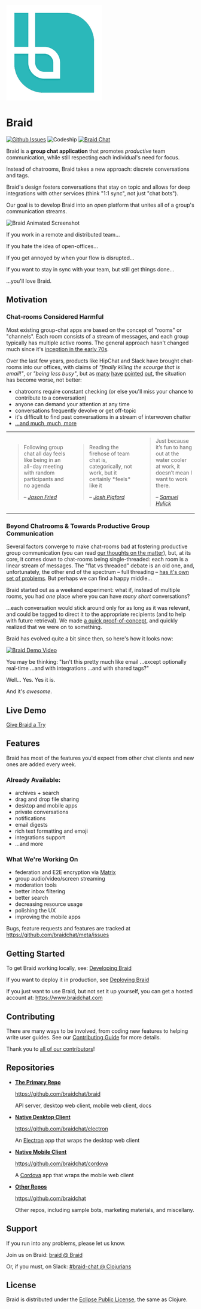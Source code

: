 [![Braid](./docs/braid-icon-256.png)](https://www.github.com/braidchat/braid)

# Braid

[![Github Issues](https://img.shields.io/github/issues/braidchat/meta.svg)](https://www.github.com/braidchat/meta/issues)
![Codeship](https://img.shields.io/codeship/6f05b0f0-9e72-0133-e93b-76efcd0f79bd.svg)
[![Braid Chat](https://img.shields.io/badge/braid-join_chat-green.svg)](https://braid.chat/group/braid)


Braid is a **group chat application** that promotes *productive* team communication, while still respecting each individual's need for focus.

Instead of chatrooms, Braid takes a new approach: discrete conversations and tags.

Braid's design fosters conversations that stay on topic and allows for deep integrations with other services (think "1:1 sync", not just "chat bots").

Our goal is to develop Braid into an *open* platform that unites all of a group's communication streams.


![Braid Animated Screenshot](http://www.braidchat.org/images/braid-screenshot-archer.png)


If you work in a remote and distributed team...

If you hate the idea of open-offices...

If you get annoyed by when your flow is disrupted...

If you want to stay in sync with your team, but still get things done...

...you'll love Braid.


## Motivation

### Chat-rooms Considered Harmful

Most existing group-chat apps are based on the concept of "rooms" or "channels". Each room consists of a stream of messages, and each group typically has multiple active rooms. The general approach hasn't changed much since it's [inception in the early 70s](https://en.wikipedia.org/wiki/Chat_room).

Over the last few years, products like HipChat and Slack have brought chat-rooms into our offices, with claims of *"finally killing the scourge that is email!"*, or *"being less busy"*, but as [many](https://m.signalvnoise.com/is-group-chat-making-you-sweat-744659addf7d#.r6gxj6zae) [have](http://www.vocativ.com/320111/slack-backlash/) [pointed](https://medium.com/better-people/slack-i-m-breaking-up-with-you-54600ace03ea#.d72qcvqqg) [out](http://motherboard.vice.com/read/were-taking-a-break-from-slack-heres-why), the situation has become worse, not better:

  - chatrooms require constant checking (or else you'll miss your chance to contribute to a conversation)
  - anyone can demand your attention at any time
  - conversations frequently devolve or get off-topic
  - it's difficult to find past conversations in a stream of interwoven chatter
  - [...and much, much, more](./docs/the-problem-of-chat-rooms.md)

<table>
  <tr>
    <td>
      <blockquote>
        <p>
          Following group chat all day feels like being in an all-day meeting with random participants and no agenda
        </p>
        <footer>
          –
          <cite>
            <a href="https://m.signalvnoise.com/is-group-chat-making-you-sweat-744659addf7d#.r6gxj6zae">
              Jason Fried
            </a>
          </cite>
        </footer>
      </blockquote>
    </td>
    <td>
      <blockquote>
        <p>
          Reading the firehose of team chat is, categorically, not work, but it certainly *feels* like it
        </p>
        <footer>
          –
          <cite>
            <a href="https://twitter.com/Shpigford/status/702871877442793472?ref_src=twsrc%5Etfw">
              Josh Pigford
            </a>
          </cite>
        </footer>
      </blockquote>
    </td>
    <td>
      <blockquote>
        <p>
          Just because it’s fun to hang out at the water cooler at work, it doesn’t mean I want to work there.
        </p>
        <footer>
          –
          <cite>
            <a href="https://medium.com/better-people/slack-i-m-breaking-up-with-you-54600ace03ea#.iu832xu1g">
              Samuel Hulick
            </a>
          </cite>
        </footer>
      </blockquote>
   </td>
  </tr>
</table>



### Beyond Chatrooms & Towards Productive Group Communication

Several factors converge to make chat-rooms bad at fostering productive group communication (you can read [our thoughts on the matter](./docs/the-problem-of-chat-rooms.md)), but, at its core, it comes down to chat-rooms being single-threaded: each room is a linear stream of messages. The "flat vs threaded" debate is an old one, and, unfortunately, the other end of the spectrum – full threading – [has it's own set of problems](https://blog.codinghorror.com/web-discussions-flat-by-design/). But perhaps we can find a happy middle...

Braid started out as a weekend experiment: what if, instead of multiple rooms, you had *one* place where you can have *many* *short* conversations?

...each conversation would stick around only for as long as it was relevant, and could be tagged to direct it to the appropriate recipients (and to help with future retrieval). We made [a quick proof-of-concept](https://www.youtube.com/watch?v=pa2bUsChFqM), and quickly realized that we were on to something.

Braid has evolved quite a bit since then, so here's how it looks now:

[![Braid Demo Video](http://img.youtube.com/vi/pa2bUsChFqM/0.jpg)](https://www.youtube.com/watch?v=pa2bUsChFqM)

You may be thinking: "Isn't this pretty much like email ...except optionally real-time ...and with integrations ...and with shared tags?"

Well... Yes. Yes it is.

And it's *awesome*.


## Live Demo

[Give Braid a Try](https://braid.chat/group/try)


## Features

Braid has most of the features you'd expect from other chat clients and new ones are added every week.

### Already Available:

 - archives + search
 - drag and drop file sharing
 - desktop and mobile apps
 - private conversations
 - notifications
 - email digests
 - rich text formatting and emoji
 - integrations support
 - ...and more

### What We're Working On

 - federation and E2E encryption via [Matrix](http://matrix.org/)
 - group audio/video/screen streaming
 - moderation tools
 - better inbox filtering
 - better search
 - decreasing resource usage
 - polishing the UX
 - improving the mobile apps

Bugs, feature requests and features are tracked at https://github.com/braidchat/meta/issues


## Getting Started

To get Braid working locally, see: [Developing Braid](./docs/developing.md)

If you want to deploy it in production, see [Deploying Braid](./docs/deploying.md)

If you just want to use Braid, but not set it up yourself, you can get a hosted account at: https://www.braidchat.com


## Contributing

There are many ways to be involved, from coding new features to helping write user guides. See our [Contributing Guide](./docs/contributing.md) for more details.

Thank you to [all of our contributors](./docs/contributors.edn)!


## Repositories

- **[The Primary Repo](https://github.com/braidchat/braid)**

  https://github.com/braidchat/braid

  API server, desktop web client, mobile web client, docs


- **[Native Desktop Client](https://github.com/braidchat/electron)**

  https://github.com/braidchat/electron

  An [Electron](http://electron.atom.io/) app that wraps the desktop web client


- **[Native Mobile Client](https://github.com/braidchat/electron)**

  https://github.com/braidchat/cordova

  A [Cordova](https://cordova.apache.org/) app that wraps the mobile web client


- **[Other Repos](https://github.com/braidchat)**

  https://github.com/braidchat

  Other repos, including sample bots, marketing materials, and miscellany.


## Support

If you run into any problems, please let us know.

Join us on Braid: [braid @ Braid](https://braid.chat/group/braid)

Or, if you must, on Slack: [#braid-chat @ Clojurians](https://clojurians.herokuapp.com/)


## License

Braid is distributed under the [Eclipse Public License](https://www.tldrlegal.com/l/epl), the same as Clojure.

